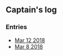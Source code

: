 ## Captain's log

### Entries

- [Mar 12 2018](/logs/work/12-03-2018)
- [Mar 8 2018](/logs/work/08-03-2018)

